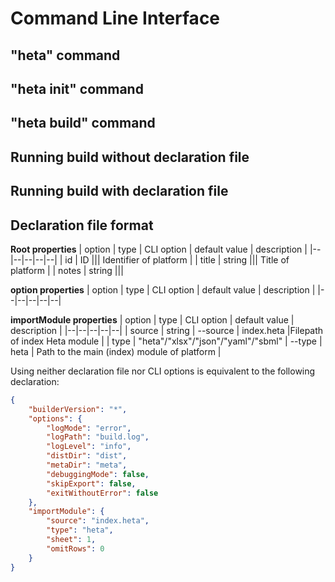 # Command Line Interface

## "heta" command

## "heta init" command

## "heta build" command

## Running build without declaration file

## Running build with declaration file

## Declaration file format

**Root properties**
| option | type | CLI option | default value | description |
|--|--|--|--|--|
| id | ID ||| Identifier of platform |
| title | string ||| Title of platform |
| notes | string ||| 

**option properties**
| option | type | CLI option | default value | description |
|--|--|--|--|--|

**importModule properties**
| option | type | CLI option | default value | description |
|--|--|--|--|--|
| source | string | --source | index.heta |Filepath of index Heta module |
| type | "heta"/"xlsx"/"json"/"yaml"/"sbml" | --type | heta | Path to the main (index) module of platform |

Using neither declaration file nor CLI options is equivalent to the following declaration:
```json
{
    "builderVersion": "*",
    "options": {
        "logMode": "error",
        "logPath": "build.log",
        "logLevel": "info",
        "distDir": "dist",
        "metaDir": "meta",
        "debuggingMode": false,
        "skipExport": false,
        "exitWithoutError": false
    },
    "importModule": {
        "source": "index.heta",
        "type": "heta",
        "sheet": 1,
        "omitRows": 0
    }
}
```
